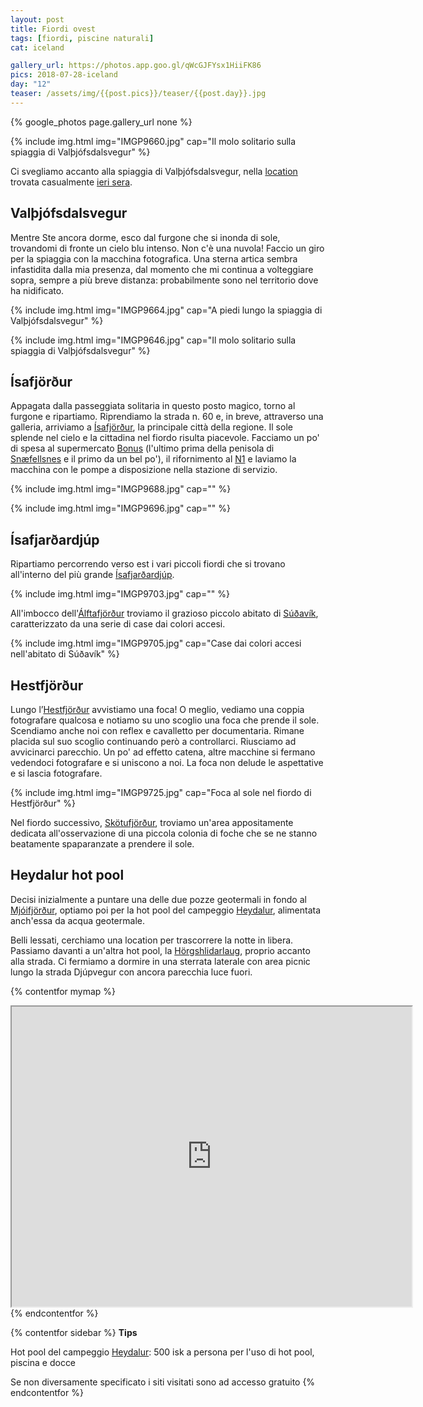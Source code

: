 ```yaml
---
layout: post
title: Fiordi ovest
tags: [fiordi, piscine naturali]
cat: iceland

gallery_url: https://photos.app.goo.gl/qWcGJFYsx1HiiFK86
pics: 2018-07-28-iceland
day: "12"
teaser: /assets/img/{{post.pics}}/teaser/{{post.day}}.jpg
---
```


{% google_photos page.gallery_url none %}


{% include img.html img="IMGP9660.jpg" cap="Il molo solitario sulla spiaggia di Valþjófsdalsvegur" %}

Ci svegliamo accanto alla spiaggia di Valþjófsdalsvegur, nella [location](https://park4night.com/it/place/449839) trovata casualmente [ieri sera](https://www.van42.com/2018/08/07/iceland_11-fiordi-ovest.html). 

## Valþjófsdalsvegur

Mentre Ste ancora dorme, esco dal furgone che si inonda di sole, trovandomi di fronte un cielo blu intenso. Non c'è una nuvola!
Faccio un giro per la spiaggia con la macchina fotografica. Una sterna artica sembra infastidita dalla mia presenza, dal momento che mi continua a volteggiare sopra, sempre a più breve distanza: probabilmente sono nel territorio dove ha nidificato.

{% include img.html img="IMGP9664.jpg" cap="A piedi lungo la spiaggia di Valþjófsdalsvegur" %}

{% include img.html img="IMGP9646.jpg" cap="Il molo solitario sulla spiaggia di Valþjófsdalsvegur" %}

## Ísafjörður

Appagata dalla passeggiata solitaria in questo posto magico, torno al furgone e ripartiamo. Riprendiamo la strada n. 60 e, in breve, attraverso una galleria, arriviamo a [Ísafjörður](https://www.westfjords.is/en/destinations/towns/isafjordur), la principale città della regione. Il sole splende nel cielo e la cittadina nel fiordo risulta piacevole. Facciamo un po' di spesa al supermercato [Bonus](https://bonus.is/english/) (l'ultimo prima della penisola di [Snæfellsnes](https://guidetoiceland.is/travel-iceland/drive/snaefellsnes) e il primo da un bel po'), il rifornimento al [N1](https://www.n1.is/en) e laviamo la macchina con le pompe a disposizione nella stazione di servizio.

{% include img.html img="IMGP9688.jpg" cap="" %}

{% include img.html img="IMGP9696.jpg" cap="" %}

## Ísafjarðardjúp

Ripartiamo percorrendo verso est i vari piccoli fiordi che si trovano all'interno del più grande [Ísafjarðardjúp](https://www.lonelyplanetitalia.it/destinazioni/islanda/isafjardjardjup).

{% include img.html img="IMGP9703.jpg" cap="" %}

All'imbocco dell'[Álftafjörður](https://en.wikipedia.org/wiki/%C3%81lftafj%C3%B6r%C3%B0ur) troviamo il grazioso piccolo abitato di [Súðavík](https://www.westfjords.is/en/destinations/towns/sudavik), caratterizzato da una serie di case dai colori accesi.

{% include img.html img="IMGP9705.jpg" cap="Case dai colori accesi nell'abitato di Súðavík" %}

## Hestfjörður

Lungo l’[Hestfjörður](https://guidetoiceland.is/travel-iceland/drive/hestfjoerdur) avvistiamo una foca! O meglio, vediamo una coppia fotografare qualcosa e notiamo su uno scoglio una foca che prende il sole. Scendiamo anche noi con reflex e cavalletto per documentaria. Rimane placida sul suo scoglio continuando però a controllarci. Riusciamo ad avvicinarci parecchio. Un po' ad effetto catena, altre macchine si fermano vedendoci fotografare e si uniscono a noi. La foca non delude le aspettative e si lascia fotografare.

{% include img.html img="IMGP9725.jpg" cap="Foca al sole nel fiordo di Hestfjörður" %}

Nel fiordo successivo, [Skötufjörður](https://is.wikipedia.org/wiki/Sk%C3%B6tufj%C3%B6r%C3%B0ur), troviamo un'area appositamente dedicata all'osservazione di una piccola colonia di foche che se ne stanno beatamente spaparanzate a prendere il sole. 

## Heydalur hot pool

Decisi inizialmente a puntare una delle due pozze geotermali in fondo al [Mjóifjörður](https://en.visitfjardabyggd.is/fjardabyggd/mjoifjordur/), optiamo poi per la hot pool del campeggio [Heydalur](https://www.heydalur.is/is), alimentata anch'essa da acqua geotermale.

Belli lessati, cerchiamo una location per trascorrere la notte in libera. Passiamo davanti a un'altra hot pool, la [Hörgshlidarlaug](https://icelandthebeautiful.com/horgshlidarlaug/), proprio accanto alla strada. Ci fermiamo a dormire in una sterrata laterale con area picnic lungo la strada Djúpvegur con ancora parecchia luce fuori.

{% contentfor mymap %}
<iframe src="https://www.google.com/maps/d/embed?mid=1aCwRwopfWlej83A3MA2SiBxpW7B2nnZj&ehbc=2E312F" width="640" height="480"></iframe>
{% endcontentfor %}

{% contentfor sidebar %}
**Tips**  

Hot pool del campeggio [Heydalur](https://www.heydalur.is/is): 500 isk a persona per l'uso di hot pool, piscina e docce

Se non diversamente specificato i siti visitati sono ad accesso gratuito
{% endcontentfor %}